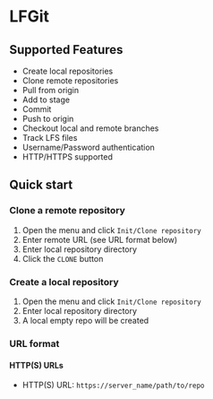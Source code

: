 # LFGit

## Supported Features

* Create local repositories
* Clone remote repositories
* Pull from origin
* Add to stage
* Commit
* Push to origin
* Checkout local and remote branches
* Track LFS files
* Username/Password authentication
* HTTP/HTTPS supported


## Quick start

### Clone a remote repository

1. Open the menu and click `Init/Clone repository`
2. Enter remote URL (see URL format below)
3. Enter local repository directory
4. Click the `CLONE` button

### Create a local repository
1. Open the menu and click `Init/Clone repository`
2. Enter local repository directory
3. A local empty repo will be created

### URL format
#### HTTP(S) URLs

* HTTP(S) URL: `https://server_name/path/to/repo`